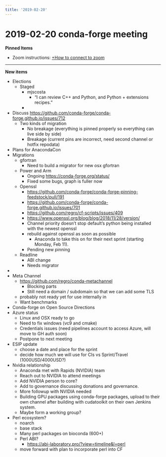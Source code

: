 ```yaml
---
title: '2019-02-20'
---
```

# 2019-02-20 conda-forge meeting
**Pinned Items**

- Zoom instructions: [+How to connect to zoom](https://paper.dropbox.com/doc/How-to-connect-to-zoom-odl94oveHyiRv6UqTtZE5) 
----------

**New items**

- Elections
    - Staged
        - mjscosta
            - “I can review C++ and Python, and Python + extensions recipes.”
        - 
- Discuss https://github.com/conda-forge/conda-forge.github.io/issues/712
    - Two kinds of migration
        - No breakage (everything is pinned properly so everything can live side by side)
        - Breakage (current pins are incorrect, need second channel or hotfix repodata)
- Plans for AnacondaCon
- Migrations
    - gfortran
        - Need to build a migrator for new osx gfortran
    - Power and Arm
        - Ongoing https://conda-forge.org/status/
        - Fixed some bugs, graph is fuller now
    - Openssl
        - https://github.com/conda-forge/conda-forge-pinning-feedstock/pull/191
        - https://github.com/conda-forge/conda-forge.github.io/issues/701
        - https://github.com/regro/cf-scripts/issues/409
        - https://www.openssl.org/blog/blog/2018/11/28/version/
        - Channel priority doesn’t stop default’s python being installed with the newest openssl
        - rebuild against openssl as soon as possible
            - Anaconda to take this on for their next sprint (starting Monday, Feb 11).
        - Pending new pinning
    - Readline
        - ABI change
        - Needs migrator
- 
- Meta Channel
    - https://github.com/regro/conda-metachannel
        - Blocking parts
        - Still need a domain / subdomain so that we can add some TLS
    - probably not ready yet for use internally in 
    - Want benchmarks
- Conda-forge on Open Source Directions
- Azure status
    - Linux and OSX ready to go
    - Need to fix windows (vc9 and cmake)
    - Credentials issues (need pipelines account to access Azure, will move to GH auth soon)
    - Postpone to next meeting
- ESIP update
    - choose a date and place for the sprint
    - decide how much we will use for CIs vs Sprint/Travel (1000USD/4000USD?)
- Nvidia relationship
    - Anaconda met with Rapids (NVIDIA) team
    - Reach out to NVIDIA to attend meetings
    - Add NVIDIA person to core?
    - Add to governance discussing donations and governance.
    - More followup with NVIDIA needed
    - Building GPU packages using conda-forge packages, upload to their own channel after building with cudatoolkit on their own Jenkins system.
    - Maybe form a working group?
- Perl ecosystem?
    - noarch
    - base stack
    - Many perl packages on bioconda (600+)
    - Perl ABI?
        - https://abi-laboratory.pro/?view=timeline&l=perl
    - move forward with plan to incorporate perl into CF

